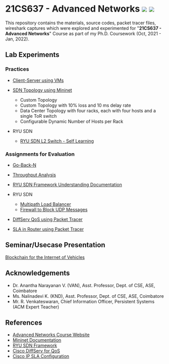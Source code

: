# 21CS637 - Advanced Networks ![](https://img.shields.io/badge/madeby-Ramaguru-blue.svg) ![](https://img.shields.io/badge/Ph.D%20Coursework-Completed-brightgreen)


This repository contains the materials, source codes, packet tracer files, wireshark captures which were explored and experimented for "**21CS637 - Advanced Networks**" Course as part of my Ph.D. Coursework (Oct, 2021 - Jan, 2022). 

## Lab Experiments
### Practices

- [Client-Server using VMs](Client-Server.md)

- [SDN Topology using Mininet](SDN-Topology.md) 
  - Custom Topology
  - Custom Topology with 10% loss and 10 ms delay rate
  - Data Center Topology with four racks, each with four hosts and a single ToR switch
  - Configurable Dynamic Number of Hosts per Rack

- RYU SDN 
  - [RYU SDN L2 Switch - Self Learning](SDN-L2.md)

### Assignments for Evaluation

- [Go-Back-N](GBN.md)

- [Throughput Analysis](Throughput-Analysis.md)

- [RYU SDN Framework Understanding Documentation](Docs/RYU_SDN_Understanding_Document.pdf)

- RYU SDN 
  - [Multipath Load Balancer](Load-Balancer.md)
  - [Firewall to Block UDP Messages](SDN-Firewall.md)

- [DiffServ QoS using Packet Tracer](DiffServ-QoS.md)

- [SLA in Router using Packet Tracer](SLA-Router.md)

## Seminar/Usecase Presentation

[Blockchain for the Internet of Vehicles](B-IoV_SDN_NFV.md)

## Acknowledgements
- Dr. Anantha Narayanan V. (VAN), Asst. Professor, Dept. of CSE, ASE, Coimbatore
- Ms. Nalinadevi K. (KND), Asst. Professor, Dept. of CSE, ASE, Coimbatore
- Mr. R. Venkateswaran, Chief Information Officer, Persistent Systems (ACM Expert Teacher)

## References
- [Advanced Networks Course Website](https://sites.google.com/view/21cs637/)
- [Mininet Documentation](http://mininet.org/walkthrough/)
- [RYU SDN Framework](https://osrg.github.io/ryu-book/en/html/)
- [Cisco DiffServ for QoS](https://www.cisco.com/c/en/us/td/docs/ios-xml/ios/qos_dfsrv/configuration/15-mt/qos-dfsrv-15-mt-book/qos-dfsrv.html)
- [Cisco IP SLA Configuration](https://www.cisco.com/c/en/us/td/docs/ios-xml/ios/ipsla/configuration/15-mt/sla-15-mt-book/sla_icmp_echo.html)
